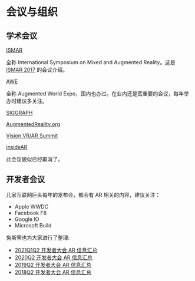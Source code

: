 # 会议与组织

## 学术会议
[ISMAR](http://www.ismar.net/)

全称 International Symposium on Mixed and Augmented Reality。这是 [ISMAR 2017](http://www.ismar2017.org/) 的会议介绍。

[AWE](http://www.augmentedworldexpo.com/)

全称 Augmented World Expo，国内也办过。在业内还是蛮重要的会议，每年举办时建议多关注。

[SIGGRAPH](https://www.siggraph.org/)

[AugmentedReality.org](http://www.augmentedreality.org/)

[Vision VR/AR Summit](http://visionsummit2016.com/)

[insideAR](https://en.wikipedia.org/wiki/InsideAR)

此会议貌似已经取消了。


## 开发者会议

几家互联网巨头每年的发布会，都会有 AR 相关的内容，建议关注：
- Apple WWDC
- Facebook F8
- Google IO
- Microsoft Build

兔斯霁也为大家进行了整理:

- [2021Q1Q2 开发者大会 AR 信息汇总](https://zhuanlan.zhihu.com/p/413532345)
- [2020Q2 开发者大会 AR 信息汇总](https://zhuanlan.zhihu.com/p/158683385)
- [2019Q2 开发者大会 AR 信息汇总](https://zhuanlan.zhihu.com/p/66412302)
- [2018Q2 开发者大会 AR 信息汇总](https://zhuanlan.zhihu.com/p/38484401)